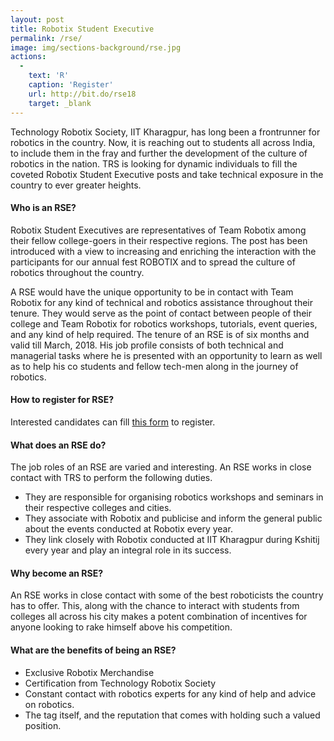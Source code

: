 ```yaml
---
layout: post
title: Robotix Student Executive
permalink: /rse/
image: img/sections-background/rse.jpg
actions:
  -
    text: 'R'
    caption: 'Register'
    url: http://bit.do/rse18
    target: _blank
---
```


Technology Robotix Society, IIT Kharagpur, has long been a frontrunner for robotics in the country. Now, it is reaching out to students all across India, to include them in the fray and further the development of the culture of robotics in the nation. TRS is looking for dynamic individuals to fill the coveted Robotix Student Executive posts and take technical exposure in the country to ever greater heights.

#### Who is an RSE?

Robotix Student Executives are representatives of Team Robotix among their fellow college-goers in their respective regions. The post has been introduced with a view to increasing and enriching the interaction with the participants for our annual fest ROBOTIX and to spread the culture of robotics throughout the country.

A RSE would have the unique opportunity to be in contact with Team Robotix for any kind of technical and robotics assistance throughout their tenure. They would serve as the point of contact between people of their college and Team Robotix for robotics workshops, tutorials, event queries, and any kind of help required. The tenure of an RSE is of six months and valid till March, 2018. His job profile consists of both technical and managerial tasks where he is presented with an opportunity to learn as well as to help his co students and fellow tech-men along in the journey of robotics.

#### How to register for RSE?

Interested candidates can fill [this form](http://bit.do/rse18) to register.

#### What does an RSE do?

The job roles of an RSE are varied and interesting. An RSE works in close contact with TRS to perform the following duties.

- They are responsible for organising robotics workshops and seminars in their respective colleges and cities.
- They associate with Robotix and publicise and inform the general public about the events conducted at Robotix every year.
- They link closely with Robotix conducted at IIT Kharagpur during Kshitij every year and play an integral role in its success.

#### Why become an RSE?

An RSE works in close contact with some of the best roboticists the country has to offer. This, along with the chance to interact with students from colleges all across his city makes a potent combination of incentives for anyone looking to rake himself above his competition.

#### What are the benefits of being an RSE?

- Exclusive Robotix Merchandise
- Certification from Technology Robotix Society
- Constant contact with robotics experts for any kind of help and advice on robotics.
- The tag itself, and the reputation that comes with holding such a valued position.
